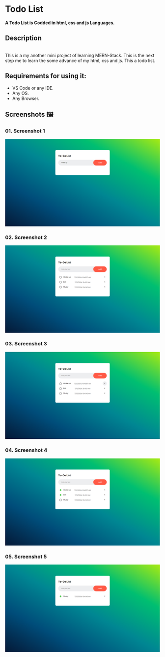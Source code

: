 # Todo List

**A Todo List is Codded in html, css and js Languages.**

## Description

<br>
This is a my another mini project of learning MERN-Stack. This is the next step me to learn the some advance of my html, css and js. This a todo list.

## Requirements for using it:

- VS Code or any IDE.
- Any OS.
- Any Browser.

## Screenshots 🖼️

### 01. Screenshot 1

![Screenshot 1](<Project-Images/Screenshot (48).png>)

### 02. Screenshot 2

![Screenshot 2](<Project-Images/Screenshot (49).png>)

### 03. Screenshot 3

![Screenshot 3](<Project-Images/Screenshot (50).png>)

### 04. Screenshot 4

![Screenshot 4](<Project-Images/Screenshot (51).png>)

### 05. Screenshot 5

![Screenshot 5](<Project-Images/Screenshot (52).png>)
